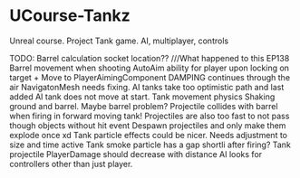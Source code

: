 # UCourse-Tankz
Unreal course. Project Tank game. AI, multiplayer, controls


TODO:
Barrel calculation socket location?? ///What happened to this EP138
Barrel movement when shooting
AutoAim ability for player upon locking on target + Move to PlayerAimingComponent
DAMPING continues through the air
NavigatonMesh needs fixing. AI tanks take too optimistic path and last added AI tank does not move at start.
Tank movement physics
Shaking ground and barrel. Maybe barrel problem?
Projectile collides with barrel when firing in forward moving tank! Projectiles are also too fast to not pass though objects without hit event
Despawn projectiles and only make them explode once xd
Tank particle effects could be nicer. Needs adjustment to size and time active
Tank smoke particle has a gap shortli after firing?
Tank projectile PlayerDamage should decrease with distance
AI looks for controllers other than just player.